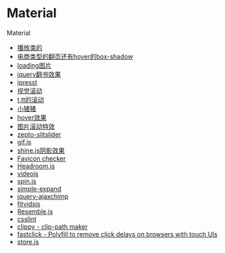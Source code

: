 Material
========

Material


* [播放类的](http://daxue.qq.com/open/detail/id/39)
* [电商类型的翻页还有hover的box-shadow](http://hd.mi.com/webfile/zt/hd/2014061102/index.html#goodslist)
* [loading图片](http://su.bdimg.com/static/superplus/img/loading_deadaef0.gif)
* [jquery翻书效果](http://www.iteye.com/news/26863)
* [ipresst](http://www.ipresst.com/)
* [视觉滚动](http://alvarotrigo.com/fullPage/#4thpage)
* [t.tt的滚动](http://www.smartisan.com/#/design)
* [小猪猪](http://e.xingdian.com/savings/)
* [hover效果](http://codecloud.net/show/HoverEffectIdeas/HoverEffectIdeas/index.html)
* [图片滚动特效](http://www.jssor.com/demos/image-gallery.html)
* [zepto-slitslider](https://github.com/cyclegtx/zepto-slitslider/tree/master/js)
* [gif.js](https://github.com/jnordberg/gif.js)
* [shine.js阴影效果](http://bigspaceship.github.io/shine.js/)
* [Favicon checker](http://realfavicongenerator.net)
* [Headroom.js](http://wicky.nillia.ms/headroom.js/)
* [videojs](http://www.videojs.com/)
* [spin.js](http://fgnass.github.io/spin.js/)
* [simple-expand](http://sylvain-hamel.github.io/simple-expand/)
* [jquery-ajaxchimp](https://github.com/scdoshi/jquery-ajaxchimp)
* [fitvidsjs](http://fitvidsjs.com/)
* [Resemble.js](http://huddle.github.io/Resemble.js/)
* [csslint](http://csslint.net/)
* [clippy - clip-path maker](http://bennettfeely.com/clippy/)
* [fastclick - Polyfill to remove click delays on browsers with touch UIs](https://github.com/ftlabs/fastclick)
* [store.js](https://github.com/marcuswestin/store.js)
